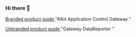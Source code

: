 ### Hi there 👋

<!--
**Joshua-Levine/Joshua-Levine** is a ✨ _special_ ✨ repository because its `README.md` (this file) appears on your GitHub profile.

Here are some ideas to get you started:

- 🔭 I’m currently working on ...
- 🌱 I’m currently learning ...
- 👯 I’m looking to collaborate on ...
- 🤔 I’m looking for help with ...
- 💬 Ask me about ...
- 📫 How to reach me: ...
- 😄 Pronouns: ...
- ⚡ Fun fact: ...
-->

[Branded product guide ](https://github.com/Joshua-Levine/Joshua-Levine/blob/master/portfolio/ACG2000_Users_Guide.pdf.pdf) "Allot Application Control Gateway "

[Unbranded product guide ](https://github.com/Joshua-Levine/Joshua-Levine/blob/master/portfolio/ACG2000_Users_Guide.pdf.pdf) "Gateway DataReporter "